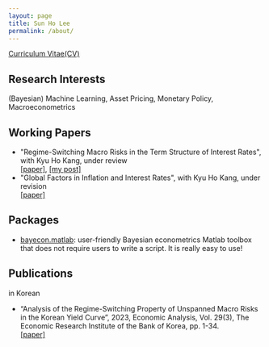 ```yaml
---
layout: page
title: Sun Ho Lee
permalink: /about/
---
```


[Curriculum Vitae(CV)](https://github.com/econPreference/econPreference.github.io/blob/master/CV.pdf)

## Research Interests

(Bayesian) Machine Learning, Asset Pricing, Monetary Policy, Macroeconometrics

## Working Papers

- "Regime-Switching Macro Risks in the Term Structure of Interest Rates", with Kyu Ho Kang, under review\
  [[paper]](https://papers.ssrn.com/sol3/papers.cfm?abstract_id=4414404), [[my post]](https://econpreference.github.io/RSmacro/)
- "Global Factors in Inflation and Interest Rates", with Kyu Ho Kang, under revision\
  [[paper]](https://papers.ssrn.com/sol3/papers.cfm?abstract_id=3874405)

## Packages

- [bayecon.matlab](https://github.com/econPreference/bayecon.matlab): user-friendly Bayesian econometrics Matlab toolbox that does not require users to write a script. It is really easy to use!

## Publications

in Korean

- “Analysis of the Regime-Switching Property of Unspanned Macro Risks in the Korean Yield Curve”, 2023, Economic Analysis, Vol. 29(3), The Economic Research Institute of the Bank of Korea, pp. 1-34.\
  [[paper]](https://www.bok.or.kr/imer/bbs/P0000556/view.do?nttId=10079760&menuNo=500783&pageIndex=1)
